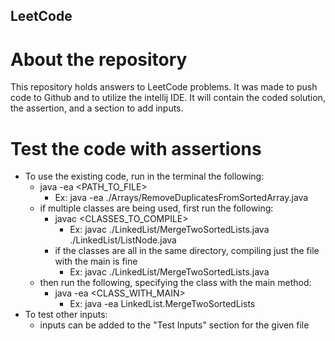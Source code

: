 ## LeetCode

# About the repository
This repository holds answers to LeetCode problems. It was made to push code to Github
and to utilize the intellij IDE. It will contain the coded solution, the assertion, 
and a section to add inputs.

# Test the code with assertions
* To use the existing code, run in the terminal the following:
  * java -ea <PATH_TO_FILE>
    * Ex:  java -ea ./Arrays/RemoveDuplicatesFromSortedArray.java
  * if multiple classes are being used, first run the following:
    * javac <CLASSES_TO_COMPILE>
      * Ex: javac ./LinkedList/MergeTwoSortedLists.java ./LinkedList/ListNode.java
    * if the classes are all in the same directory, compiling just the file with the main is fine
      * Ex:  javac ./LinkedList/MergeTwoSortedLists.java
  * then run the following, specifying the class with the main method:
    * java -ea <CLASS_WITH_MAIN>
      * Ex: java -ea LinkedList.MergeTwoSortedLists
* To test other inputs:
  * inputs can be added to the "Test Inputs" section for the given file